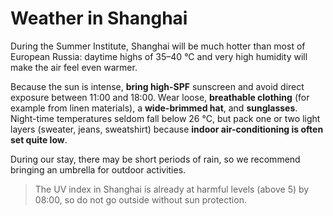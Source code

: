 # Weather in Shanghai

During the Summer Institute, Shanghai will be much hotter than most of European Russia: daytime highs of 35–40 °C and very high humidity will make the air feel even warmer.

Because the sun is intense, **bring high-SPF** sunscreen and avoid direct exposure between 11:00 and 18:00. Wear loose, **breathable clothing** (for example from linen materials), a **wide-brimmed hat**, and **sunglasses**. Night-time temperatures seldom fall below 26 °C, but pack one or two light layers (sweater, jeans, sweatshirt) because **indoor air-conditioning is often set quite low**.

During our stay, there may be short periods of rain, so we recommend bringing an umbrella for outdoor activities.

> The UV index in Shanghai is already at harmful levels (above 5) by 08:00, so do not go outside without sun protection.